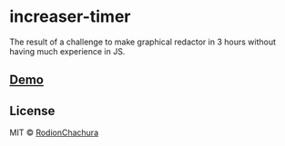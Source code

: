 # increaser-timer

> 
The result of a challenge to make graphical redactor in 3 hours without having much experience in JS.

## [Demo](https://rodionchachura.github.io/challenge-drawing-/)

## License

MIT © [RodionChachura](https://geekrodion.com)
